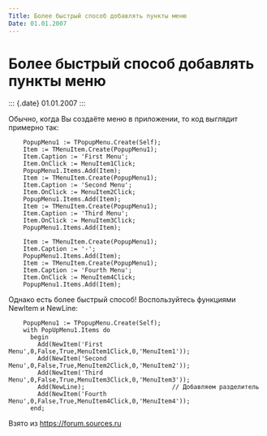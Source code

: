 ```yaml
---
Title: Более быстрый способ добавлять пункты меню
Date: 01.01.2007
---
```



Более быстрый способ добавлять пункты меню
==========================================

::: {.date}
01.01.2007
:::

Обычно, когда Вы создаёте меню в приложении, то код выглядит примерно
так:

        PopupMenu1 := TPopupMenu.Create(Self); 
        Item := TMenuItem.Create(PopupMenu1); 
        Item.Caption := 'First Menu'; 
        Item.OnClick := MenuItem1Click; 
        PopupMenu1.Items.Add(Item); 
        Item := TMenuItem.Create(PopupMenu1); 
        Item.Caption := 'Second Menu'; 
        Item.OnClick := MenuItem2Click; 
        PopupMenu1.Items.Add(Item); 
        Item := TMenuItem.Create(PopupMenu1); 
        Item.Caption := 'Third Menu'; 
        Item.OnClick := MenuItem3Click; 
        PopupMenu1.Items.Add(Item); 
     
        Item := TMenuItem.Create(PopupMenu1); 
        Item.Caption := '-'; 
        PopupMenu1.Items.Add(Item); 
        Item := TMenuItem.Create(PopupMenu1); 
        Item.Caption := 'Fourth Menu'; 
        Item.OnClick := MenuItem4Click; 
        PopupMenu1.Items.Add(Item); 

Однако есть более быстрый способ! Воспользуйтесь функциями NewItem и
NewLine:

        PopupMenu1 := TPopupMenu.Create(Self); 
        with PopUpMenu1.Items do 
          begin 
            Add(NewItem('First Menu',0,False,True,MenuItem1Click,0,'MenuItem1')); 
            Add(NewItem('Second Menu',0,False,True,MenuItem2Click,0,'MenuItem2')); 
            Add(NewItem('Third Menu',0,False,True,MenuItem3Click,0,'MenuItem3')); 
            Add(NewLine);                        // Добавляем разделитель
            Add(NewItem('Fourth Menu',0,False,True,MenuItem4Click,0,'MenuItem4')); 
          end;

Взято из <https://forum.sources.ru>
